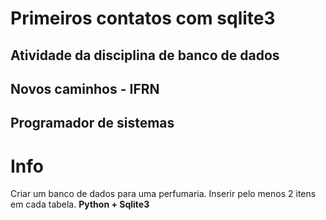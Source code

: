 # Primeiros contatos com sqlite3
## Atividade da disciplina de banco de dados
## Novos caminhos - IFRN
## Programador de sistemas

# Info
Criar um banco de dados para uma perfumaria. Inserir pelo menos 2 itens em cada tabela.
**Python + Sqlite3**